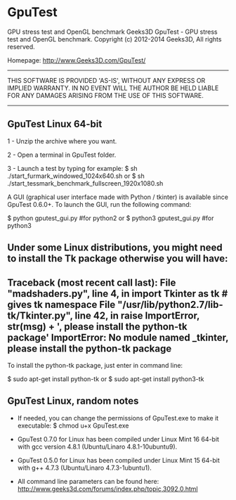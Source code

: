 # GpuTest
GPU stress test and OpenGL benchmark
Geeks3D GpuTest - GPU stress test and OpenGL benchmark.
Copyright (c) 2012-2014 Geeks3D, All rights reserved.

Homepage: http://www.Geeks3D.com/GpuTest/

***************************************************
THIS SOFTWARE IS PROVIDED 'AS-IS', WITHOUT ANY 
EXPRESS OR IMPLIED WARRANTY. IN NO EVENT WILL 
THE AUTHOR BE HELD LIABLE FOR ANY DAMAGES ARISING 
FROM THE USE OF THIS SOFTWARE.
***************************************************

GpuTest Linux 64-bit
--------------------
1 - Unzip the archive where you want. 

2 - Open a terminal in GpuTest folder.

3 - Launch a test by typing for example:
$ sh ./start_furmark_windowed_1024x640.sh
or 
$ sh ./start_tessmark_benchmark_fullscreen_1920x1080.sh



A GUI (graphical user interface made with Python / tkinter) is 
available since GpuTest 0.6.0+. To launch the GUI, run the following
command:

$ python gputest_gui.py  #for python2
or
$ python3 gputest_gui.py  #for python3


Under some Linux distributions, you might need to install the 
Tk package otherwise you will have:
-----------------------------------------------------------------------
Traceback (most recent call last):
  File "madshaders.py", line 4, in <module>
    import Tkinter as tk # gives tk namespace
  File "/usr/lib/python2.7/lib-tk/Tkinter.py", line 42, in <module>
    raise ImportError, str(msg) + ', please install the python-tk package'
ImportError: No module named _tkinter, please install the python-tk package
-----------------------------------------------------------------------

To install the python-tk package, just enter in command line:

$ sudo apt-get install python-tk
or
$ sudo apt-get install python3-tk



GpuTest Linux, random notes
---------------------------

- If needed, you can change the permissions of GpuTest.exe to make it executable:
  $ chmod u+x GpuTest.exe

- GpuTest 0.7.0 for Linux has been compiled under Linux Mint 16 64-bit with
  gcc version 4.8.1 (Ubuntu/Linaro 4.8.1-10ubuntu9).

- GpuTest 0.5.0 for Linux has been compiled under Linux Mint 15 64-bit with
  g++ 4.7.3 (Ubuntu/Linaro 4.7.3-1ubuntu1).

- All command line parameters can be found here:
  http://www.geeks3d.com/forums/index.php/topic,3092.0.html
